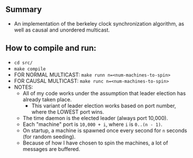 ## Summary
  * An implementation of the berkeley clock synchronization algorithm, as well as causal and unordered multicast.

## How to compile and run:
  - `cd src/`
  - `make compile`
  - FOR NORMAL MULTICAST: `make runn n=<num-machines-to-spin>`
  - FOR CAUSAL MULTICAST: `make runc n=<num-machines-to-spin>`
  - NOTES:
    - All of my code works under the assumption that leader election has already taken place.
      - This variant of leader election works based on port number, where the LOWEST port wins.
    - The time daemon is the elected leader (always port 10,000).
    - Each "machine" port is `10,000 + i`, where `i` is `0..(n - 1)`.
    - On startup, a machine is spawned once every second for `n` seconds (for random seeding).
    - Because of how I have chosen to spin the machines, a lot of messages are buffered.

